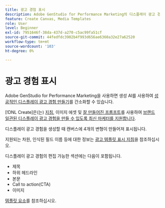 ```yaml
---
title: 광고 경험 표시
description: Adobe GenStudio for Performance Marketing의 디스플레이 광고 경험에 대해 알아봅니다.
feature: Create Canvas, Media Templates
role: User
level: Beginner
exl-id: 7951646f-38da-437d-a270-c5ac99fa51cf
source-git-commit: 44fedfdc3902b4f993d656ae6360a32e27a62520
workflow-type: tm+mt
source-wordcount: '103'
ht-degree: 0%

---
```


# 광고 경험 표시

Adobe GenStudio for Performance Marketing을 사용하면 생성 AI를 사용하여 [성공적인 디스플레이 광고 경험 만들기](/help/user-guide/create/create-display-ad.md)를 간소화할 수 있습니다.

[!DNL Create]은(는) [지침](/help/user-guide/create/create-display-ad.md), 이미지 에셋 및 [잘 만들어진 프롬프트](/help/user-guide/guidelines/overview.md)를 사용하여 [브랜드 일관된 디스플레이 광고 경험을 만들 수 있도록 최신 마케터를 지원합니다](/help/user-guide/effective-prompts.md).

디스플레이 광고 경험을 생성할 때 캔버스에 4개의 변형이 만들어져 표시됩니다.

지원되는 차원, 인식된 필드 이름 등에 대한 정보는 [광고 템플릿 표시 지침](/help/user-guide/templates/display-template.md)을 참조하십시오.

디스플레이 광고 경험의 편집 가능한 섹션에는 다음이 포함됩니다.

* 제목
* 하위 헤드라인
* 본문
* Call to action(CTA)
* 이미지

[템플릿 요소](/help/user-guide/content/use-templates.md#template-elements)를 참조하십시오.

<!-- ## Character counts

After you generate a set of display ad variants, you can see the character count displayed for each section. Hover over or click into a generated section, such as the subject line or the body, and see the section name and character count for that section.

![Character count](/help/assets/character-count.png){width="500" zoomable="yes"} -->
